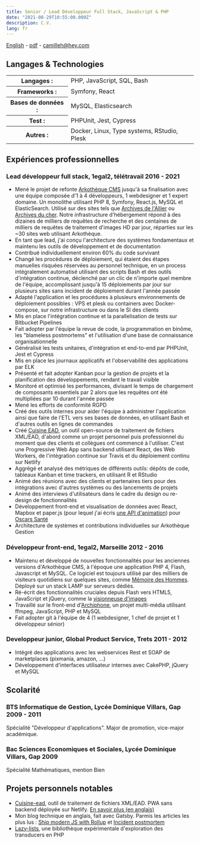 ```yaml
---
title: Senior / Lead Développeur Full Stack, JavaScript & PHP
date: "2021-08-29T10:55:00.000Z"
description: C.V.
lang: fr
---
```

[English](/resume/) - <a href="camille-hodoul.pdf" target="_blank" download>pdf</a> - camilleh@hey.com

## Langages & Technologies
<table class="resume-table">
    <tbody>
        <tr>
            <th scope="row">Langages :</th>
            <td>PHP, JavaScript, SQL, Bash</td>
        </tr>
        <tr>
            <th scope="row">Frameworks :</th>
            <td>Symfony, React</td>
        </tr>
        <tr>
            <th scope="row">Bases de données :</th>
            <td>MySQL, Elasticsearch</td>
        </tr>
        <tr>
            <th scope="row">Test :</th>
            <td>PHPUnit, Jest, Cypress</td>
        </tr>
        <tr>
            <th scope="row">Autres :</th>
            <td>Docker, Linux, Type systems, RStudio, Plesk</td>
        </tr>
    </tbody>
</table>			

## Expériences professionnelles

<h3 class="resume-heading">
    <span>Lead développeur full stack, 1egal2, télétravail</span>
    <span>2016 - 2021</span>
</h3>

* Mené le projet de refonte [Arkothèque CMS](https://arkotheque.fr) jusqu'à sa finalisation avec une équipe composée d'1 à 4 développeurs, 1 webdesigner et 1 expert domaine. Un monolithe utilisant PHP 8, Symfony, React.js, MySQL et ElasticSearch. Utilisé sur des sites tels que [Archives de l'Allier](https://archives.allier.fr) ou [Archives du cher](https://archives18.fr/). Notre infrastructure d'hébergement répond à des dizaines de milliers de requêtes de recherche et des centaines de milliers de requêtes de traitement d'images HD par jour, réparties sur les ~30 sites web utilisant Arkothèque.
* En tant que lead, j'ai conçu l'architecture des systèmes fondamentaux et maintenu les outils de développement et de documentation
* Contribué individuellement environ 60% du code survivant
* Changé les procédures de déploiement, qui étaient des étapes manuelles risquées réservées au personnel technique, en un process intégralement automatisé utilisant des scripts Bash et des outils d'intégration continue, déclenché par un clic de n'importe quel membre de l'équipe, accomplissant jusqu'à 15 déploiements par jour sur plusieurs sites sans incident de déploiement durant l'année passée
* Adapté l'application et les procédures à plusieurs environnements de déploiement possibles : VPS et plesk ou containers avec Docker-compose, sur notre infrastructure ou dans le SI des clients
* Mis en place l'intégration continue et la parallelisation de tests sur Bitbucket Pipelines
* Fait adopter par l'équipe la revue de code, la programmation en binôme, les "blameless postmortems" et l'utilisation d'une base de connaissance organisationnelle
* Généralisé les tests unitaires, d'intégration et end-to-end par PHPUnit, Jest et Cypress
* Mis en place les journaux applicatifs et l'observabilité des applications par ELK
* Présenté et fait adopter Kanban pour la gestion de projets et la planification des développements, rendant le travail visible
* Monitoré et optimisé les performances, divisant le temps de chargement de composants essentiels par 2 alors que les requêtes ont été multipliées par 10 durant l'année passée
* Mené les efforts de conformité RGPD
* Créé des outils internes pour aider l'équipe à administrer l'application ainsi que faire de l'ETL vers ses bases de données, en utilisant Bash et d'autres outils en lignes de commandes
* Créé [Cuisine EAD](https://cuisine-ead.netlify.app), un outil open-source de traitement de fichiers XML/EAD, d'abord comme un projet personnel puis professionnel du moment que des clients et collègues ont commencé à l'utiliser. C'est une Progressive Web App sans backend utilisant React, des Web Workers, de l'intégration continue sur Travis et du déploiement continu sur Netlify
* Aggrégé et analysé des métriques de différents outils: dépôts de code, tableaux Kanban et time trackers, en utilisant R et RStudio
* Animé des réunions avec des clients et partenaires tiers pour des intégrations avec d'autres systèmes ou des lancements de projets
* Animé des interviews d'utilisateurs dans le cadre du design ou re-design de fonctionnalités
* Développement front-end et visualisation de données avec React, Mapbox et paper.js (pour lequel j'ai écris [une API d'animation](https://github.com/camille-hdl/animatePaper.js)) pour [Oscars Santé](https://www.oscarsante.org/)
* Architecture de systèmes et contributions individuelles sur Arkothèque Gestion

<h3 class="resume-heading">
    <span>Développeur front-end, 1egal2, Marseille</span>
    <span>2012 - 2016</span>
</h3>

* Maintenu et développé de nouvelles fonctionnalités pour les anciennes versions d'Arkothèque CMS, à l'époque une application PHP 4, Flash, Javascript et MySQL. Ce logiciel est toujours utilisé par des milliers de visiteurs quotidiens sur quelques sites, comme [Mémoire des Hommes](https://www.memoiredeshommes.sga.defense.gouv.fr/). Déployé sur un stack LAMP sur serveurs dédiés.
* Ré-écrit des fonctionnalités cruciales depuis Flash vers HTML5, JavaScript et jQuery, comme la [visionneuse d'images](https://www.memoiredeshommes.sga.defense.gouv.fr/fr/ark:/40699/m00523ac7d3d2856/5242c6eab9ed9)
* Travaillé sur le front-end d'[Archiphone](https://www.1egal2.com/a/525/archiphone/), un projet multi-média utilisant ffmpeg, JavaScript, PHP et MySQL
* Fait adopter git à l'équipe de 4 (1 webdesigner, 1 chef de projet et 1 développeur sénior)

<h3 class="resume-heading">
    <span>Developpeur junior, Global Product Service, Trets</span>
    <span>2011 - 2012</span>
</h3>

* Intégré des applications avec les webservices Rest et SOAP de marketplaces (pixmania, amazon, ...)
* Développement d'interfaces utilisateur internes avec CakePHP, jQuery et MySQL

## Scolarité

<h3 class="resume-heading">
    <span>BTS Informatique de Gestion, Lycée Dominique Villars, Gap</span>
    <span>2009 - 2011</span>
</h3>

Spécialité "Développeur d'applications". Major de promotion, vice-major académique.

<h3 class="resume-heading">
    <span>Bac Sciences Economiques et Sociales, Lycée Dominique Villars, Gap</span>
    <span>2009</span>
</h3>

Spécialité Mathématiques, mention Bien
## Projets personnels notables

* [Cuisine-ead](https://github.com/camille-hdl/cuisine-ead), outil de traitement de fichiers XML/EAD. PWA sans backend déployée sur Netlify. [En savoir plus (en anglais)](/cuisine-ead)
* Mon blog technique en anglais, fait avec Gatsby. Parmis les articles les plus lus : [Ship modern JS with Rollup](/ship-modern-javascript-rollup/) et [Incident postmortem](/incident-postmortem/)
* [Lazy-lists](https://libraries.io/packagist/camille-hdl%2Flazy-lists), une bibliothèque expérimentale d'exploration des transducers en PHP
